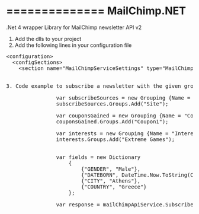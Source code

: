 ==============
 MailChimp.NET
==============

.Net 4 wrapper Library for MailChimp newsletter API v2


1. Add the dlls to your project
2. Add the following lines in your configuration file
<pre>
&lt;configuration&gt;
  &lt;configSections&gt;
    &lt;section name="MailChimpServiceSettings" type="MailChimp.Net.Settings.MailChimpServiceConfiguration, MailChimp.Net.Settings" />
  </configSections&gt;
  &lt;MailChimpServiceSettings
    apiKey="testapikey-us7"
    subscriberListId="testlistid"
    serviceUrl="https://us7.api.mailchimp.com/2.0/"
    listsRelatedSection="lists"
    helperRelatedSection="helper"/&gt;
&lt;/configuration&gt;<pre>

3. Code example to subscribe a newsletter with the given groupings and merge vars

                var subscribeSources = new Grouping {Name = "Subscribe Source"};
                subscribeSources.Groups.Add("Site");

                var couponsGained = new Grouping {Name = "Coupons Gained"};
                couponsGained.Groups.Add("Coupon1");

                var interests = new Grouping {Name = "Interests"};
                interests.Groups.Add("Extreme Games");


                var fields = new Dictionary<string, string>
                    {
                        {"GENDER", "Male"},
                        {"DATEBORN", DateTime.Now.ToString(CultureInfo.InvariantCulture)},
                        {"CITY", "Athens"},
                        {"COUNTRY", "Greece"}
                    };

                var response = mailChimpApiService.Subscribe(String.Format(emailPattern, i), new List<Grouping>() { subscribeSources, couponsGained, interests }, fields);
